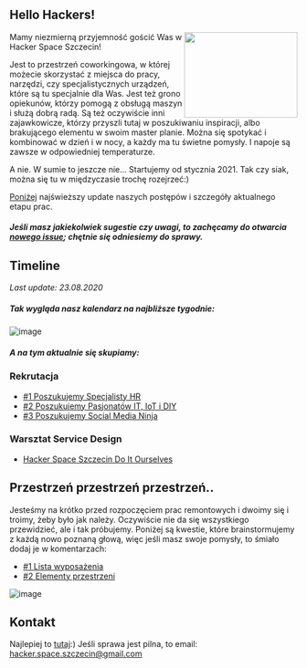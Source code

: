 
## Hello Hackers!
<img align="right" src="https://user-images.githubusercontent.com/67832605/90990583-efde3000-e5a2-11ea-9e22-ea73f5bd649e.gif" width="198px" height="150px">

Mamy niezmierną przyjemność gościć Was w Hacker Space Szczecin!

Jest to przestrzeń coworkingowa, w której możecie skorzystać z miejsca do pracy, narzędzi, czy specjalistycznych urządzeń, które są tu specjalnie dla Was. Jest też grono opiekunów, którzy pomogą z obsługą maszyn i służą dobrą radą. Są też oczywiście inni zajawkowicze, którzy przyszli tutaj w poszukiwaniu inspiracji, albo brakującego elementu w swoim master planie. Można się spotykać i kombinować w dzień i w nocy, a każdy ma tu świetne pomysły. I napoje są zawsze w odpowiedniej temperaturze.

A nie. W sumie to jeszcze nie... Startujemy od stycznia 2021. Tak czy siak, można się tu w międzyczasie trochę rozejrzeć:) 

[Poniżej](https://github.com/szczecinskaprzestrzendiy/hackerspaceszczecin#timeline) najświeższy update naszych postępów i szczegóły aktualnego etapu prac.

##### Jeśli masz jakiekolwiek sugestie czy uwagi, to zachęcamy do otwarcia [nowego issue](https://github.com/szczecinskaprzestrzendiy/hackerspaceszczecin/issues/new); chętnie się odniesiemy do sprawy.


## Timeline
*Last update: 23.08.2020*

##### Tak wygląda nasz kalendarz na najbliższe tygodnie: 

![image](https://user-images.githubusercontent.com/3337832/90456458-4eb22e00-e0f9-11ea-8a53-aebd082d1b91.png) 

##### A na tym aktualnie się skupiamy:
### Rekrutacja
  
   * [#1 Poszukujemy Specjalisty HR](https://github.com/SzczecinskaPrzestrzenDIY/HackerSpaceSzczecin/issues/1)  
   * [#2 Poszukujemy Pasjonatów IT, IoT i DIY](https://github.com/SzczecinskaPrzestrzenDIY/HackerSpaceSzczecin/issues/2)  
   * [#3 Poszukujemy Social Media Ninja](https://github.com/SzczecinskaPrzestrzenDIY/HackerSpaceSzczecin/issues/3)  
   
### Warsztat Service Design
  
   * [Hacker Space Szczecin Do It Ourselves](https://github.com/SzczecinskaPrzestrzenDIY/HackerSpaceSzczecin/issues/6)


## Przestrzeń przestrzeń przestrzeń..

Jesteśmy na krótko przed rozpoczęciem prac remontowych i dwoimy się i troimy, żeby było jak należy. Oczywiście nie da się wszystkiego przewidzieć, ale i tak próbujemy. Poniżej są kwestie, które brainstormujemy z każdą nowo poznaną głową, więc jeśli masz swoje pomysły, to śmiało dodaj je w komentarzach:
 
* [#1 Lista wyposażenia](https://github.com/SzczecinskaPrzestrzenDIY/HackerSpaceSzczecin/issues/4)
* [#2 Elementy przestrzeni](https://github.com/SzczecinskaPrzestrzenDIY/HackerSpaceSzczecin/issues/5)

![image](https://user-images.githubusercontent.com/3337832/90456742-03e4e600-e0fa-11ea-8159-f12634eb2a6f.png)

## Kontakt

Najlepiej to [tutaj](https://github.com/szczecinskaprzestrzendiy/hackerspaceszczecin/issues/new):) Jeśli sprawa jest pilna, to email: hacker.space.szczecin@gmail.com
